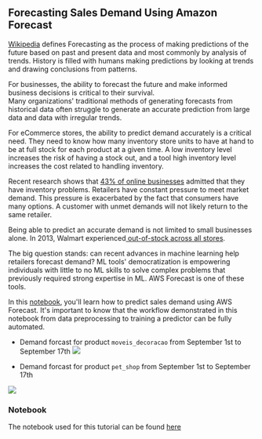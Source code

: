 ## Forecasting Sales Demand Using Amazon Forecast


[Wikipedia](https://en.wikipedia.org/wiki/Forecasting) defines Forecasting as the process of making predictions of the future based on past and present data and most commonly by analysis of trends. History is filled with humans making predictions by looking at trends and drawing conclusions from patterns. 

For businesses, the ability to forecast the future and make  informed business decisions is critical to their survival.  
Many organizations' traditional methods of generating forecasts from historical data often struggle to generate an accurate prediction from large data and data with irregular trends. 

For eCommerce stores, the ability to predict demand accurately is a critical need.  They need to know how many inventory store units to have at hand to be at full stock for each product at a given time.  A low inventory level increases the risk of having a stock out, and a tool high inventory level increases the cost related to handling inventory.


Recent research shows that [43% of online businesses](https://www.veeqo.com/inventory-management) admitted that they have inventory problems. Retailers have constant pressure to meet market demand. This pressure is exacerbated by the fact that consumers have many options. A customer with unmet demands will not likely return to the same retailer. 



Being able to predict an accurate demand is not limited to small businesses alone. In 2013, Walmart experienced[ out-of-stock across all stores](https://www.rsrresearch.com/research/the-walmart-out-of-stock-problem-lessons-learned). 



The big question stands: can recent advances in machine learning help retailers forecast demand? ML tools' democratization is empowering individuals with little to no ML skills to solve complex problems that previously required strong expertise in ML. AWS Forecast is one of these tools.


In this [notebook](./Sales_demand_forecast.ipynb), you'll learn how to predict sales demand using AWS Forecast. It's important to know that the workflow demonstrated in this notebook from data preprocessing to training a predictor can be fully automated.

- Demand forcast for product `moveis_decoracao` from September 1st to September 17th
![](https://res.cloudinary.com/samueljames/image/upload/v1602065910/Screenshot_2020-10-07_at_12.18.08.png)

- Demand forcast for product `pet_shop` from September 1st to September 17th

![](https://res.cloudinary.com/samueljames/image/upload/v1602312339/Screenshot_2020-10-10_at_08.45.07.png)

### Notebook
The notebook used for this tutorial can be found [here](./Sales_demand_forecast.ipynb)
